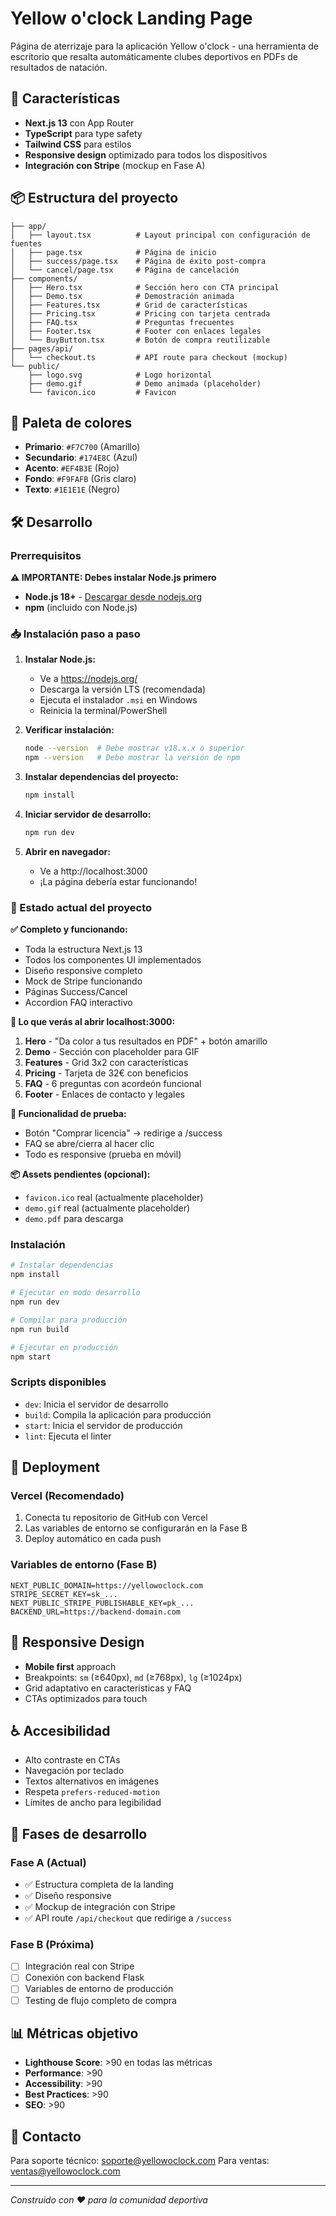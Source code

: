 # Yellow o'clock Landing Page

Página de aterrizaje para la aplicación Yellow o'clock - una herramienta de escritorio que resalta automáticamente clubes deportivos en PDFs de resultados de natación.

## 🚀 Características

- **Next.js 13** con App Router
- **TypeScript** para type safety
- **Tailwind CSS** para estilos
- **Responsive design** optimizado para todos los dispositivos
- **Integración con Stripe** (mockup en Fase A)

## 📦 Estructura del proyecto

```
├── app/
│   ├── layout.tsx          # Layout principal con configuración de fuentes
│   ├── page.tsx            # Página de inicio
│   ├── success/page.tsx    # Página de éxito post-compra
│   └── cancel/page.tsx     # Página de cancelación
├── components/
│   ├── Hero.tsx            # Sección hero con CTA principal
│   ├── Demo.tsx            # Demostración animada
│   ├── Features.tsx        # Grid de características
│   ├── Pricing.tsx         # Pricing con tarjeta centrada
│   ├── FAQ.tsx             # Preguntas frecuentes
│   ├── Footer.tsx          # Footer con enlaces legales
│   └── BuyButton.tsx       # Botón de compra reutilizable
├── pages/api/
│   └── checkout.ts         # API route para checkout (mockup)
└── public/
    ├── logo.svg            # Logo horizontal
    ├── demo.gif            # Demo animada (placeholder)
    └── favicon.ico         # Favicon
```

## 🎨 Paleta de colores

- **Primario**: `#F7C700` (Amarillo)
- **Secundario**: `#174E8C` (Azul)
- **Acento**: `#EF4B3E` (Rojo)
- **Fondo**: `#F9FAFB` (Gris claro)
- **Texto**: `#1E1E1E` (Negro)

## 🛠 Desarrollo

### Prerrequisitos

**⚠️ IMPORTANTE: Debes instalar Node.js primero**
- **Node.js 18+** - [Descargar desde nodejs.org](https://nodejs.org/)
- **npm** (incluido con Node.js)

### 📥 Instalación paso a paso

1. **Instalar Node.js:**
   - Ve a https://nodejs.org/
   - Descarga la versión LTS (recomendada)
   - Ejecuta el instalador `.msi` en Windows
   - Reinicia la terminal/PowerShell

2. **Verificar instalación:**
   ```bash
   node --version  # Debe mostrar v18.x.x o superior
   npm --version   # Debe mostrar la versión de npm
   ```

3. **Instalar dependencias del proyecto:**
   ```bash
   npm install
   ```

4. **Iniciar servidor de desarrollo:**
   ```bash
   npm run dev
   ```

5. **Abrir en navegador:**
   - Ve a http://localhost:3000
   - ¡La página debería estar funcionando!

### 🎯 Estado actual del proyecto

**✅ Completo y funcionando:**
- Toda la estructura Next.js 13
- Todos los componentes UI implementados
- Diseño responsive completo
- Mock de Stripe funcionando
- Páginas Success/Cancel
- Accordion FAQ interactivo

**📱 Lo que verás al abrir localhost:3000:**
1. **Hero** - "Da color a tus resultados en PDF" + botón amarillo
2. **Demo** - Sección con placeholder para GIF
3. **Features** - Grid 3x2 con características
4. **Pricing** - Tarjeta de 32€ con beneficios
5. **FAQ** - 6 preguntas con acordeón funcional
6. **Footer** - Enlaces de contacto y legales

**🔘 Funcionalidad de prueba:**
- Botón "Comprar licencia" → redirige a /success
- FAQ se abre/cierra al hacer clic
- Todo es responsive (prueba en móvil)

**📦 Assets pendientes (opcional):**
- `favicon.ico` real (actualmente placeholder)
- `demo.gif` real (actualmente placeholder)
- `demo.pdf` para descarga

### Instalación

```bash
# Instalar dependencias
npm install

# Ejecutar en modo desarrollo
npm run dev

# Compilar para producción
npm run build

# Ejecutar en producción
npm start
```

### Scripts disponibles

- `dev`: Inicia el servidor de desarrollo
- `build`: Compila la aplicación para producción
- `start`: Inicia el servidor de producción
- `lint`: Ejecuta el linter

## 🚀 Deployment

### Vercel (Recomendado)

1. Conecta tu repositorio de GitHub con Vercel
2. Las variables de entorno se configurarán en la Fase B
3. Deploy automático en cada push

### Variables de entorno (Fase B)

```env
NEXT_PUBLIC_DOMAIN=https://yellowoclock.com
STRIPE_SECRET_KEY=sk_...
NEXT_PUBLIC_STRIPE_PUBLISHABLE_KEY=pk_...
BACKEND_URL=https://backend-domain.com
```

## 📱 Responsive Design

- **Mobile first** approach
- Breakpoints: `sm` (≥640px), `md` (≥768px), `lg` (≥1024px)
- Grid adaptativo en características y FAQ
- CTAs optimizados para touch

## ♿ Accesibilidad

- Alto contraste en CTAs
- Navegación por teclado
- Textos alternativos en imágenes
- Respeta `prefers-reduced-motion`
- Límites de ancho para legibilidad

## 🔄 Fases de desarrollo

### Fase A (Actual)
- ✅ Estructura completa de la landing
- ✅ Diseño responsive
- ✅ Mockup de integración con Stripe
- ✅ API route `/api/checkout` que redirige a `/success`

### Fase B (Próxima)
- [ ] Integración real con Stripe
- [ ] Conexión con backend Flask
- [ ] Variables de entorno de producción
- [ ] Testing de flujo completo de compra

## 📊 Métricas objetivo

- **Lighthouse Score**: >90 en todas las métricas
- **Performance**: >90
- **Accessibility**: >90
- **Best Practices**: >90
- **SEO**: >90

## 📧 Contacto

Para soporte técnico: [soporte@yellowoclock.com](mailto:soporte@yellowoclock.com)
Para ventas: [ventas@yellowoclock.com](mailto:ventas@yellowoclock.com)

---

*Construido con ❤️ para la comunidad deportiva*
